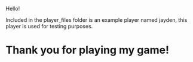 Hello!

Included in the player_files folder is an example player named jayden, this player is used for testing purposes.

Thank you for playing my game!
===
